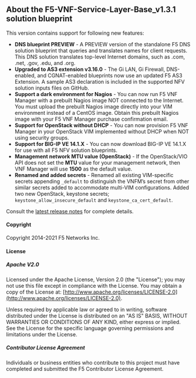 ## About the F5-VNF-Service-Layer-Base_v1.3.1 solution blueprint

This version contains support for following new features:

* **DNS blueprint PREVIEW** - A PREVIEW version of the standalone F5 DNS solution blueprint that queries and translates names for client requests. This DNS solution translates top-level Internet domains, such as .com, .net, .gov, .edu, and .org.
* **Upgraded to AS3 extension v3.16.0** - The Gi LAN, Gi Firewall, DNS-enabled, and CGNAT-enabled blueprints now use an updated F5 AS3 Extension. A sample AS3 declaration is included in the supported NFV solution inputs files on GitHub. 
* **Support a dark environment for Nagios** - You can now run F5 VNF Manager with a prebuilt Nagios image NOT connected to the Internet. You must upload the prebuilt Nagios image directly into your VIM environment instead of a CentOS image. Obtain this prebuilt Nagios image with your F5 VNF Manager purchase confirmation email.
* **Support for OpenStack without DHCP** - You can now provision F5 VNF Manager in your OpenStack VIM implemented without DHCP when NOT using security groups.
* **Support for BIG-IP VE 14.1.X** - You can now download BIG-IP VE 14.1.X for use with all F5 NFV solution blueprints.
* **Management network MTU value (OpenStack)** - If the OpenStack/VIO API does not set the **MTU** value for your management network, then VNF Manager will use **1500** as the default value.
* **Renamed and added secrets** - Renamed all existing VIM-specific secrets appending ``_default`` to distinguish the VNFM’s secret from other similar secrets added to accommodate multi-VIM configurations. Added two new OpenStack, keystone secrets; ``keystone_allow_insecure_default`` and ``keystone_ca_cert_default``.

Consult the [latest release notes](https://clouddocs.f5.com/cloud/nfv/latest/release-notes-1.html) for complete details.

#### Copyright
Copyright 2014-2021 F5 Networks Inc.

#### License

##### Apache V2.0 
Licensed under the Apache License, Version 2.0 (the "License"); you may not use this file except in compliance with the License. You may obtain a copy of the License at: [http://www.apache.org/licenses/LICENSE-2.0](http://www.apache.org/licenses/LICENSE-2.0).

Unless required by applicable law or agreed to in writing, software distributed under the License is distributed on an "AS IS" BASIS, WITHOUT WARRANTIES OR CONDITIONS OF ANY KIND, either express or implied. See the License for the specific language governing permissions and limitations under the License.

##### Contributor License Agreement
Individuals or business entities who contribute to this project must have completed and submitted the F5 Contributor License Agreement.
